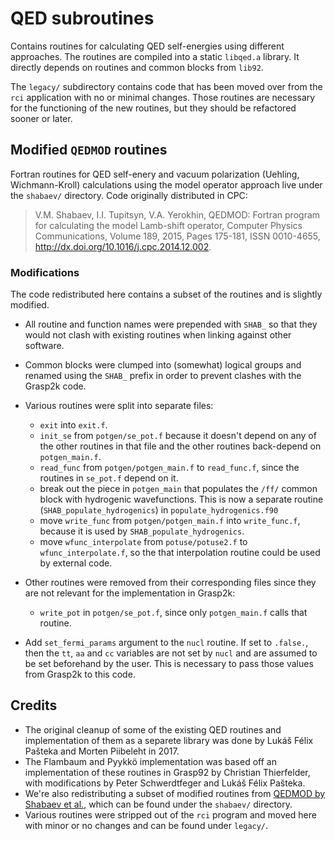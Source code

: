 # QED subroutines

Contains routines for calculating QED self-energies using different approaches.
The routines are compiled into a static `libqed.a` library. It directly depends
on routines and common blocks from `lib92`.

The `legacy/` subdirectory contains code that has been moved over from the `rci`
application with no or minimal changes. Those routines are necessary for the
functioning of the new routines, but they should be refactored sooner or later.


## Modified `QEDMOD` routines

Fortran routines for QED self-enery and vacuum polarization (Uehling, Wichmann-Kroll)
calculations using the model operator approach live under the `shabaev/` directory.
Code originally distributed in CPC:

> V.M. Shabaev, I.I. Tupitsyn, V.A. Yerokhin, QEDMOD: Fortran program for calculating
> the model Lamb-shift operator, Computer Physics Communications, Volume 189, 2015,
> Pages 175-181, ISSN 0010-4655, http://dx.doi.org/10.1016/j.cpc.2014.12.002.

### Modifications

The code redistributed here contains a subset of the routines and is slightly modified.

* All routine and function names were prepended with `SHAB_` so that they would not
  clash with existing routines when linking against other software.

* Common blocks were clumped into (somewhat) logical groups and renamed using the
  `SHAB_` prefix in order to prevent clashes with the Grasp2k code.

* Various routines were split into separate files:

  - `exit` into `exit.f`.
  - `init_se` from `potgen/se_pot.f` because it doesn't depend on any of the
    other routines in that file and the other routines back-depend on
    `potgen_main.f`.
  - `read_func` from `potgen/potgen_main.f` to `read_func.f`, since the routines
    in `se_pot.f` depend on it.
  - break out the piece in `potgen_main` that populates the `/ff/` common block with
    hydrogenic wavefunctions. This is now a separate routine
    (`SHAB_populate_hydrogenics`) in `populate_hydrogenics.f90`
  - move `write_func` from `potgen/potgen_main.f` into `write_func.f`, because it
    is used by `SHAB_populate_hydrogenics`.
  - move `wfunc_interpolate` from `potuse/potuse2.f` to `wfunc_interpolate.f`,
    so the that interpolation routine could be used by external code.

* Other routines were removed from their corresponding files since they are not
  relevant for the implementation in Grasp2k:

  - `write_pot` in `potgen/se_pot.f`, since only `potgen_main.f` calls that routine.

* Add `set_fermi_params` argument to the `nucl` routine. If set to `.false.`,
  then the `tt`, `aa` and `cc` variables are not set by `nucl` and are assumed
  to be set beforehand by the user. This is necessary to pass those values from
  Grasp2k to this code.


## Credits

* The original cleanup of some of the existing QED routines and implementation of
  them as a separete library was done by Lukáš Félix Pašteka and Morten Piibeleht
  in 2017.
* The Flambaum and Pyykkö implementation was based off an implementation of these
  routines in Grasp92 by Christian Thierfelder, with modifications by Peter
  Schwerdtfeger and Lukáš Félix Pašteka.
* We're also redistributing a subset of modified routines from
  [QEDMOD by Shabaev et al.](http://dx.doi.org/10.1016/j.cpc.2014.12.002), which
  can be found under the `shabaev/` directory.
* Various routines were stripped out of the `rci` program and moved here with
  minor or no changes and can be found under `legacy/`.
